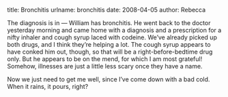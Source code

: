 title: Bronchitis
urlname: bronchitis
date: 2008-04-05
author: Rebecca

The diagnosis is in &mdash; William has bronchitis. He went back to the doctor
yesterday morning and came home with a diagnosis and a prescription for a nifty
inhaler and cough syrup laced with codeine. We&#x02bc;ve already picked up both
drugs, and I think they&#x02bc;re helping a lot. The cough syrup appears to have
conked him out, though, so that will be a right-before-bedtime drug only. But he
appears to be on the mend, for which I am most grateful! Somehow, illnesses are
just a little less scary once they have a name.

Now we just need to get me well, since I&#x02bc;ve come down with a bad cold.
When it rains, it pours, right?

